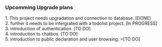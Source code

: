  <h3> Upcomming Upgrade plans </h3> 
1. This project needs upgradation and connection to database. [DONE] <br> 
2. further it needs to be intergrated with a todolist project. [In PROGRESS] <br>
3. introduction of authentication. [TO DO] <br> 
4. introduction to chatbox. [TO DO] <br>
5. introduction to public declaration and user browsing. >[TO DO] <br>


